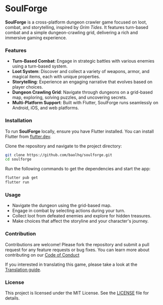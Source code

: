 # SoulForge

**SoulForge** is a cross-platform dungeon crawler game focused on loot, combat, and storytelling, inspired by _Grim Tides_. It features turn-based combat and a simple dungeon-crawling grid, delivering a rich and immersive gaming experience.

### Features

- **Turn-Based Combat**: Engage in strategic battles with various enemies using a turn-based system.
- **Loot System**: Discover and collect a variety of weapons, armor, and magical items, each with unique properties.
- **Storytelling**: Experience an engaging narrative that evolves based on player choices.
- **Dungeon Crawling Grid**: Navigate through dungeons on a grid-based map, exploring, solving puzzles, and uncovering secrets.
- **Multi-Platform Support**: Built with Flutter, SoulForge runs seamlessly on Android, iOS, and web platforms.

### Installation

To run **SoulForge** locally, ensure you have Flutter installed. You can install Flutter from [flutter.dev](https://flutter.dev).

Clone the repository and navigate to the project directory:

```bash
git clone https://github.com/baolhq/soulforge.git
cd soulforge
```

Run the following commands to get the dependencies and start the app:

```bash
flutter pub get
flutter run
```

### Usage

- Navigate the dungeon using the grid-based map.
- Engage in combat by selecting actions during your turn.
- Collect loot from defeated enemies and explore for hidden treasures.
- Make choices that affect the storyline and your character's journey.

### Contribution

Contributions are welcome! Please fork the repository and submit a pull request for any feature requests or bug fixes. You can learn more about contributing on our [Code of Conduct](CODE_OF_CONDUCT.md)

If you interested in translating this game, please take a look at the [Translation guide](docs/translation_guide.md).

### License

This project is licensed under the MIT License. See the [LICENSE](LICENSE) file for details.